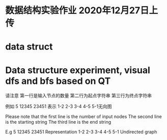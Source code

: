 # 数据结构实验作业 2020年12月27日上传
# data struct    
# Data structure experiment, visual dfs and bfs based on QT


请注意 第一行是输入节点的数量 
第二行为起点字符串
第三行为终点字符串

例如
5
12345
23451
表示 1-2 2-3 3-4 4-5 5-1无向图

Please note that the first line is the number of input nodes
The second line is the starting string
The third line is the end string

E.g
5
12345
23451
Representation 1-2 2-3 3-4 4-5 5-1 Undirected graph
